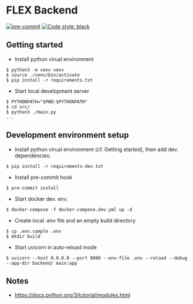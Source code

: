 # FLEX Backend

[![pre-commit](https://img.shields.io/badge/pre--commit-enabled-brightgreen?logo=pre-commit&logoColor=white)](https://github.com/pre-commit/pre-commit)
[![Code style: black](https://img.shields.io/badge/code%20style-black-000000.svg)](https://github.com/psf/black)

## Getting started

- Install python virual environment

```shell
$ python3 -m venv venv
$ source ./venv/bin/activate
$ pip install -r requirements.txt
```

- Start local development server

```shell
$ PYTHONPATH="$PWD:$PYTHONPATH"
$ cd src/
$ python3 ./main.py
...
```

## Development environment setup

- Install python virual environment (cf. Getting started), then add dev. dependencies:

```shell
$ pip install -r requirements-dev.txt
```

- Install pre-commit hook

```shell
$ pre-commit install
```

- Start docker dev. env.

```shell
$ docker-compose -f docker-compose.dev.yml up -d
```

- Create local .env file and an empty build directory

```shell
$ cp .env.sample .env
$ mkdir build
```

- Start uvicorn in auto-reload mode

```shell
$ uvicorn --host 0.0.0.0 --port 8080 --env-file .env --reload --debug --app-dir backend/ main:app
```

## Notes

- https://docs.python.org/3/tutorial/modules.html
